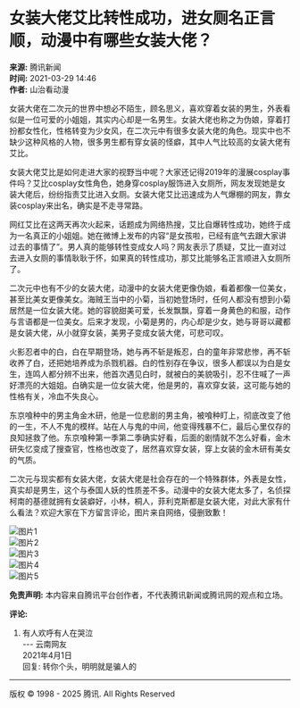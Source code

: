 # 女装大佬艾比转性成功，进女厕名正言顺，动漫中有哪些女装大佬？

**来源:** 腾讯新闻  
**时间:** 2021-03-29 14:46  
**作者:** 山治看动漫  

女装大佬在二次元的世界中想必不陌生，顾名思义，喜欢穿着女装的男生，外表看似是一位可爱的小姐姐，其实内心却是一名男生。女装大佬也称之为伪娘，穿着打扮都女性化，性格转变为少女风，在二次元中有很多女装大佬的角色。现实中也不缺少这种风格的人物，很多男生都有穿女装的怪癖，其中人气比较高的女装大佬有艾比。

女装大佬艾比是如何走进大家的视野当中呢？大家还记得2019年的漫展cosplay事件吗？艾比cosplay女性角色，她身穿cosplay服饰进入女厕所，网友发现她是女装大佬后，纷纷指责艾比进入女厕。女装大佬艾比迅速成为人气爆棚的网友，靠女装cosplay来出名，确实是不走寻常路。

网红艾比在这两天再次火起来，话题成为网络热搜，艾比自爆转性成功，她终于成为一名真正的小姐姐。她在微博上发布的内容“是女孩啦，已经有底气去跟大家讲过去的事情了”。男人真的能够转性变成女人吗？网友表示了质疑，艾比一直对过去进入女厕的事情耿耿于怀，如果真的转性成功，那艾比能够名正言顺进入女厕所了。

二次元中也有不少的女装大佬，动漫中的女装大佬更像伪娘，看着都像一位美女，甚至比美女更像美女。海贼王当中的小菊，当初她登场时，任何人都没有想到小菊居然是一位女装大佬。她的容貌甜美可爱，长发飘飘，穿着一身黄色的和服，动作与言语都是一位美女。后来才发现，小菊是男的，内心却是少女，她与哥哥以藏都是女装大佬，从小就穿女装，美男子变成女装大佬，可悲可叹。

火影忍者中的白，白在早期登场，她与再不斩是叛忍，白的童年非常悲惨，再不斩收养了白，还把她培养成为杀戮机器。白的性别存在争议，很多人都误以为白是女生，连鸣人都分辨不出来，他首次遇见白时，就被白的美貌吸引，忍不住喊了一声好漂亮的大姐姐。白确实是一位女装大佬，他是男的，喜欢穿女装，这可能与她的性格有关，冷血不失良心。

东京喰种中的男主角金木研，他是一位悲剧的男主角，被喰种盯上，彻底改变了他的一生，不人不鬼的模样。站在人与鬼的中间，他变得残暴不仁，最后心里仅存的良知拯救了他。东京喰种第一季第二季确实好看，后面的剧情就不怎么好看，金木研失忆变成了搜查官，性格也改变了，居然喜欢穿女装，穿上女装的金木研有美女的气质。

二次元与现实都有女装大佬，女装大佬是社会存在的一个特殊群体，外表是女性，真实却是男生，这个与泰国人妖的性质差不多。动漫中的女装大佬太多了，名侦探柯南的基德就拥有女装癖好，小林，桐人，菲利克斯都是女装大佬，对此大家有什么看法？欢迎大家在下方留言评论，图片来自网络，侵删致歉！

![图片1](http://inews.gtimg.com/newsapp_bt/0/13349500420/641)  
![图片2](http://inews.gtimg.com/newsapp_bt/0/13349501997/641)  
![图片3](http://inews.gtimg.com/newsapp_bt/0/13349503251/641)  
![图片4](http://inews.gtimg.com/newsapp_bt/0/13349504018/641)  
![图片5](http://inews.gtimg.com/newsapp_bt/0/13349504910/641)  

**免责声明:** 本内容来自腾讯平台创作者，不代表腾讯新闻或腾讯网的观点和立场。  

**评论:**  
1. 有人欢呼有人在哭泣  
   --- 云南网友  
   2021年4月1日  
   回复: 转你个头，明明就是骗人的

---

版权 © 1998 - 2025 腾讯. All Rights Reserved